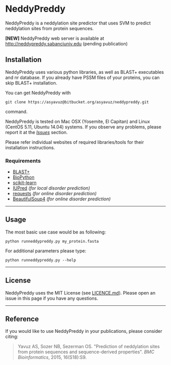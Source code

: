 NeddyPreddy
================================
NeddyPreddy is a neddylation site predictor that uses SVM to predict neddylation sites from protein sequences. 

**[NEW]** NeddyPreddy web server is available at http://neddypreddy.sabanciuniv.edu (pending publication)

Installation
-------------
NeddyPreddy uses various python libraries, as well as BLAST+ executables and nr database. If you already have PSSM files of your proteins, you can skip BLAST+ installation.

You can get NeddyPreddy with 
```text
git clone https://asyavuz@bitbucket.org/asyavuz/neddypreddy.git
``` 
command.

NeddyPreddy is tested on Mac OSX (Yosemite, El Capitan) and Linux (CentOS 5.11, Ubuntu 14.04) systems. If you observe any problems, please report it at the [*Issues*](https://bitbucket.org/asyavuz/neddypreddy/issues) section.

Please refer individual websites of required libraries/tools for their installation instructions. 

### Requirements ###
* [BLAST+](http://blast.ncbi.nlm.nih.gov/Blast.cgi?CMD=Web&PAGE_TYPE=BlastDocs&DOC_TYPE=Download)
* [BioPython](http://biopython.org/)
* [scikit-learn](http://scikit-learn.org)
* [IUPred](http://iupred.enzim.hu/Downloads.php) *(for local disorder prediction)*
* [requests](http://docs.python-requests.org/en/master/) *(for online disorder prediction)*
* [BeautifulSoup4](https://www.crummy.com/software/BeautifulSoup/) *(for online disorder prediction)*

* * *

Usage
-----
The most basic use case would be as following:

~~~~
python runneddypreddy.py my_protein.fasta
~~~~

For additional parameters please type:

~~~~
python runneddypreddy.py --help
~~~~

* * *

License
-------
NeddyPreddy uses the MIT License (see [LICENCE.md](https://bitbucket.org/asyavuz/neddypreddy/raw/master/LICENSE.md)). Please open an issue in this page if you have any questions.

* * *

Reference
---------
If you would like to use NeddyPreddy in your publications, please consider citing:
>  Yavuz AS, Sozer NB, Sezerman OS. "Prediction of neddylation sites from protein sequences 
>  and sequence-derived properties". *BMC Bioinformatics*, 2015, 16(S18):S9.
